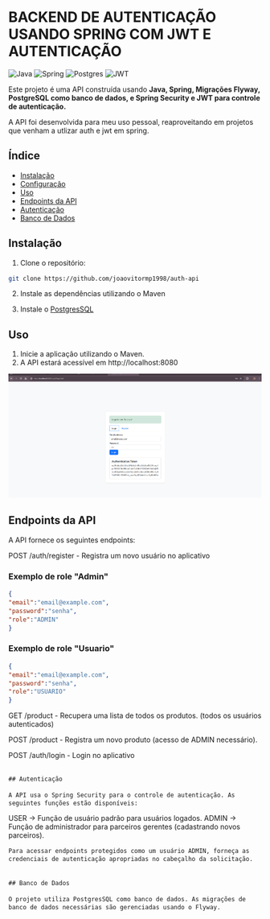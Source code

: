 # BACKEND DE AUTENTICAÇÃO USANDO SPRING COM JWT E AUTENTICAÇÃO

![Java](https://img.shields.io/badge/java-%23ED8B00.svg?style=for-the-badge&logo=openjdk&logoColor=white)
![Spring](https://img.shields.io/badge/spring-%236DB33F.svg?style=for-the-badge&logo=spring&logoColor=white)
![Postgres](https://img.shields.io/badge/postgres-%23316192.svg?style=for-the-badge&logo=postgresql&logoColor=white)
![JWT](https://img.shields.io/badge/JWT-black?style=for-the-badge&logo=JSON%20web%20tokens)

Este projeto é uma API construída usando **Java, Spring, Migrações Flyway, PostgreSQL como banco de dados, e Spring Security e JWT para controle de autenticação.**

A API foi desenvolvida para meu uso pessoal, reaproveitando em projetos que venham a utlizar auth e jwt em spring.

## Índice

- [Instalação](#instalação)
- [Configuração](#configuração)
- [Uso](#uso)
- [Endpoints da API](#endpoints-da-api)
- [Autenticação](#autenticação)
- [Banco de Dados](#banco-de-dados)

## Instalação

1. Clone o repositório:

```bash
git clone https://github.com/joaovitormp1998/auth-api
```
2. Instale as dependências utilizando o Maven 

3. Instale o  [PostgresSQL](https://www.postgresql.org/)

## Uso

1. Inicie a aplicação utilizando o Maven.
2. A API estará acessível em http://localhost:8080

![img.png](img.png)
## Endpoints da API
A API fornece os seguintes endpoints:


POST /auth/register - Registra um novo usuário no aplicativo
### Exemplo de role "Admin"
```json
{
"email":"email@example.com",
"password":"senha",
"role":"ADMIN"
}
```

### Exemplo de role "Usuario"
```json
{
"email":"email@example.com",
"password":"senha",
"role":"USUARIO"
}
```


GET /product - Recupera uma lista de todos os produtos. (todos os usuários autenticados)

POST /product - Registra um novo produto (acesso de ADMIN necessário).

POST /auth/login - Login no aplicativo


```

## Autenticação

A API usa o Spring Security para o controle de autenticação. As seguintes funções estão disponíveis:

```
USER -> Função de usuário padrão para usuários logados.
ADMIN -> Função de administrador para parceiros gerentes (cadastrando novos parceiros).
```
Para acessar endpoints protegidos como um usuário ADMIN, forneça as credenciais de autenticação apropriadas no cabeçalho da solicitação.


## Banco de Dados

O projeto utiliza PostgresSQL como banco de dados. As migrações de banco de dados necessárias são gerenciadas usando o Flyway.






